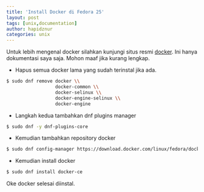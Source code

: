 ```yaml
---
title: 'Install Docker di Fedora 25'
layout: post
tags: [unix,documentation]
author: hapidznur
categories: unix
---
```


Untuk lebih mengenal docker silahkan kunjungi situs resmi [docker][docker].
Ini hanya dokumentasi saya saja. Mohon maaf jika kurang lengkap.

- Hapus semua docker lama yang sudah terinstal jika ada.
```bash
$ sudo dnf remove docker \\
                  docker-common \\
                  docker-selinux \\
                  docker-engine-selinux \\
                  docker-engine
```
- Langkah kedua tambahkan dnf plugins manager
```bash
$ sudo dnf -y dnf-plugins-core
```
- Kemudian tambahkan repository docker
```bash
$ sudo dnf config-manager https://download.docker.com/linux/fedora/docker-ce.repo
```
- Kemudian install docker
```bash
$ sudo dnf install docker-ce
```

Oke docker selesai diinstal. 

[docker]:https://www.docker.com

